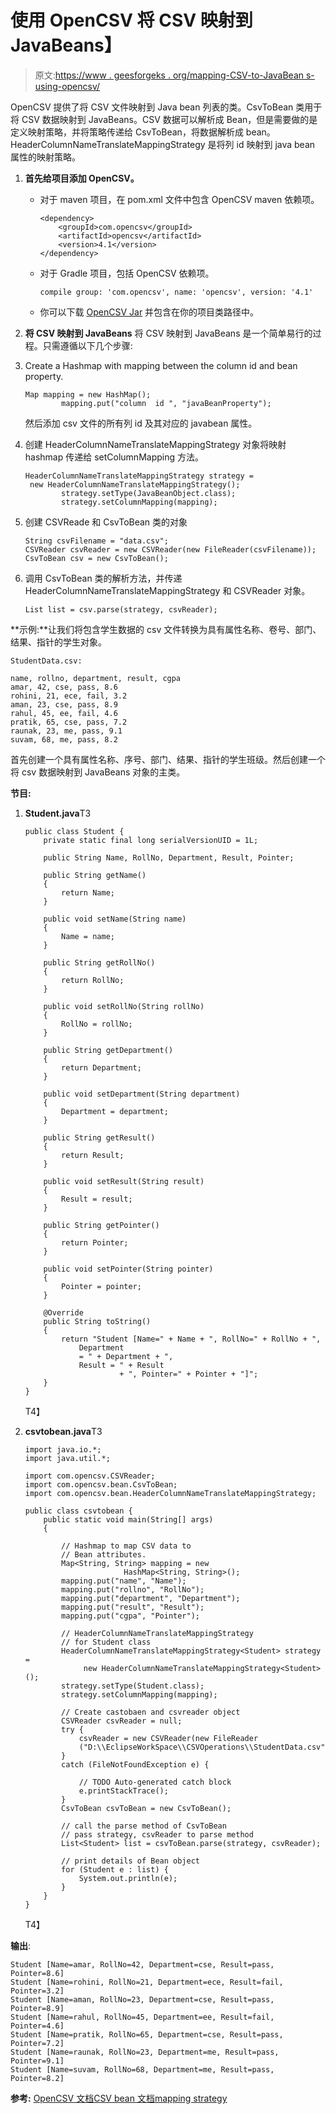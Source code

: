 # 使用 OpenCSV 将 CSV 映射到 JavaBeans】

> 原文:[https://www . geesforgeks . org/mapping-CSV-to-JavaBean s-using-opencsv/](https://www.geeksforgeeks.org/mapping-csv-to-javabeans-using-opencsv/)

OpenCSV 提供了将 CSV 文件映射到 Java bean 列表的类。CsvToBean 类用于将 CSV 数据映射到 JavaBeans。CSV 数据可以解析成 Bean，但是需要做的是定义映射策略，并将策略传递给 CsvToBean，将数据解析成 bean。HeaderColumnNameTranslateMappingStrategy 是将列 id 映射到 java bean 属性的映射策略。

1.  **首先给项目添加 OpenCSV。**
    *   对于 maven 项目，在 pom.xml 文件中包含 OpenCSV maven 依赖项。

        ```
        <dependency>
            <groupId>com.opencsv</groupId>
            <artifactId>opencsv</artifactId>
            <version>4.1</version>
        </dependency>
        ```

    *   对于 Gradle 项目，包括 OpenCSV 依赖项。

        ```
        compile group: 'com.opencsv', name: 'opencsv', version: '4.1'
        ```

    *   你可以下载 [OpenCSV Jar](https://sourceforge.net/projects/opencsv/files/opencsv/) 并包含在你的项目类路径中。
2.  **将 CSV 映射到 JavaBeans**
    将 CSV 映射到 JavaBeans 是一个简单易行的过程。只需遵循以下几个步骤:

1.  Create a Hashmap with mapping between the column id and bean property.

    ```
    Map mapping = new HashMap();
            mapping.put("column  id ", "javaBeanProperty");

    ```

    然后添加 csv 文件的所有列 id 及其对应的 javabean 属性。

2.  创建 HeaderColumnNameTranslateMappingStrategy 对象将映射 hashmap 传递给 setColumnMapping 方法。

    ```
    HeaderColumnNameTranslateMappingStrategy strategy =
     new HeaderColumnNameTranslateMappingStrategy();
            strategy.setType(JavaBeanObject.class);
            strategy.setColumnMapping(mapping);

    ```

3.  创建 CSVReade 和 CsvToBean 类的对象

    ```
    String csvFilename = "data.csv";
    CSVReader csvReader = new CSVReader(new FileReader(csvFilename));
    CsvToBean csv = new CsvToBean();

    ```

4.  调用 CsvToBean 类的解析方法，并传递 HeaderColumnNameTranslateMappingStrategy 和 CSVReader 对象。

    ```
    List list = csv.parse(strategy, csvReader);

    ```

**示例:**让我们将包含学生数据的 csv 文件转换为具有属性名称、卷号、部门、结果、指针的学生对象。

```
StudentData.csv:

name, rollno, department, result, cgpa
amar, 42, cse, pass, 8.6
rohini, 21, ece, fail, 3.2
aman, 23, cse, pass, 8.9
rahul, 45, ee, fail, 4.6
pratik, 65, cse, pass, 7.2
raunak, 23, me, pass, 9.1
suvam, 68, me, pass, 8.2

```

首先创建一个具有属性名称、序号、部门、结果、指针的学生班级。然后创建一个将 csv 数据映射到 JavaBeans 对象的主类。

**节目:**

1.  **Student.java**T3

    ```
    public class Student {
        private static final long serialVersionUID = 1L;

        public String Name, RollNo, Department, Result, Pointer;

        public String getName()
        {
            return Name;
        }

        public void setName(String name)
        {
            Name = name;
        }

        public String getRollNo()
        {
            return RollNo;
        }

        public void setRollNo(String rollNo)
        {
            RollNo = rollNo;
        }

        public String getDepartment()
        {
            return Department;
        }

        public void setDepartment(String department)
        {
            Department = department;
        }

        public String getResult()
        {
            return Result;
        }

        public void setResult(String result)
        {
            Result = result;
        }

        public String getPointer()
        {
            return Pointer;
        }

        public void setPointer(String pointer)
        {
            Pointer = pointer;
        }

        @Override
        public String toString()
        {
            return "Student [Name=" + Name + ", RollNo=" + RollNo + ",
                Department
                = " + Department + ",
                Result = " + Result
                         + ", Pointer=" + Pointer + "]";
        }
    }
    ```

    T4】
2.  **csvtobean.java**T3

    ```
    import java.io.*;
    import java.util.*;

    import com.opencsv.CSVReader;
    import com.opencsv.bean.CsvToBean;
    import com.opencsv.bean.HeaderColumnNameTranslateMappingStrategy;

    public class csvtobean {
        public static void main(String[] args)
        {

            // Hashmap to map CSV data to 
            // Bean attributes.
            Map<String, String> mapping = new 
                          HashMap<String, String>();
            mapping.put("name", "Name");
            mapping.put("rollno", "RollNo");
            mapping.put("department", "Department");
            mapping.put("result", "Result");
            mapping.put("cgpa", "Pointer");

            // HeaderColumnNameTranslateMappingStrategy
            // for Student class
            HeaderColumnNameTranslateMappingStrategy<Student> strategy =
                 new HeaderColumnNameTranslateMappingStrategy<Student>();
            strategy.setType(Student.class);
            strategy.setColumnMapping(mapping);

            // Create castobaen and csvreader object
            CSVReader csvReader = null;
            try {
                csvReader = new CSVReader(new FileReader
                ("D:\\EclipseWorkSpace\\CSVOperations\\StudentData.csv"));
            }
            catch (FileNotFoundException e) {

                // TODO Auto-generated catch block
                e.printStackTrace();
            }
            CsvToBean csvToBean = new CsvToBean();

            // call the parse method of CsvToBean
            // pass strategy, csvReader to parse method
            List<Student> list = csvToBean.parse(strategy, csvReader);

            // print details of Bean object
            for (Student e : list) {
                System.out.println(e);
            }
        }
    }
    ```

    T4】

**输出**:

```
Student [Name=amar, RollNo=42, Department=cse, Result=pass, Pointer=8.6]
Student [Name=rohini, RollNo=21, Department=ece, Result=fail, Pointer=3.2]
Student [Name=aman, RollNo=23, Department=cse, Result=pass, Pointer=8.9]
Student [Name=rahul, RollNo=45, Department=ee, Result=fail, Pointer=4.6]
Student [Name=pratik, RollNo=65, Department=cse, Result=pass, Pointer=7.2]
Student [Name=raunak, RollNo=23, Department=me, Result=pass, Pointer=9.1]
Student [Name=suvam, RollNo=68, Department=me, Result=pass, Pointer=8.2]

```

**参考:** [OpenCSV 文档](http://opencsv.sourceforge.net/)[CSV bean 文档](http://opencsv.sourceforge.net/apidocs/com/opencsv/bean/CsvToBean.html)[mapping strategy](http://opencsv.sourceforge.net/apidocs/com/opencsv/bean/MappingStrategy.html)